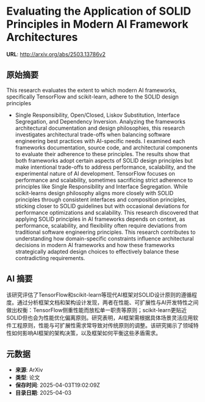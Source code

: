 # Evaluating the Application of SOLID Principles in Modern AI Framework Architectures

**URL**: http://arxiv.org/abs/2503.13786v2

## 原始摘要

This research evaluates the extent to which modern AI frameworks,
specifically TensorFlow and scikit-learn, adhere to the SOLID design principles
- Single Responsibility, Open/Closed, Liskov Substitution, Interface
Segregation, and Dependency Inversion. Analyzing the frameworks architectural
documentation and design philosophies, this research investigates architectural
trade-offs when balancing software engineering best practices with AI-specific
needs. I examined each frameworks documentation, source code, and architectural
components to evaluate their adherence to these principles. The results show
that both frameworks adopt certain aspects of SOLID design principles but make
intentional trade-offs to address performance, scalability, and the
experimental nature of AI development. TensorFlow focuses on performance and
scalability, sometimes sacrificing strict adherence to principles like Single
Responsibility and Interface Segregation. While scikit-learns design philosophy
aligns more closely with SOLID principles through consistent interfaces and
composition principles, sticking closer to SOLID guidelines but with occasional
deviations for performance optimizations and scalability. This research
discovered that applying SOLID principles in AI frameworks depends on context,
as performance, scalability, and flexibility often require deviations from
traditional software engineering principles. This research contributes to
understanding how domain-specific constraints influence architectural decisions
in modern AI frameworks and how these frameworks strategically adapted design
choices to effectively balance these contradicting requirements.


## AI 摘要

该研究评估了TensorFlow和scikit-learn等现代AI框架对SOLID设计原则的遵循程度。通过分析框架文档和架构设计发现，两者在性能、可扩展性与AI开发特性之间做出权衡：TensorFlow侧重性能而放松单一职责等原则；scikit-learn更贴近SOLID但也会为性能优化偏离原则。研究表明，AI框架需根据具体场景灵活应用软件工程原则，性能与可扩展性需求常导致对传统原则的调整。该研究揭示了领域特性如何影响AI框架的架构决策，以及框架如何平衡这些矛盾需求。

## 元数据

- **来源**: ArXiv
- **类型**: 论文
- **保存时间**: 2025-04-03T19:02:09Z
- **目录日期**: 2025-04-03

